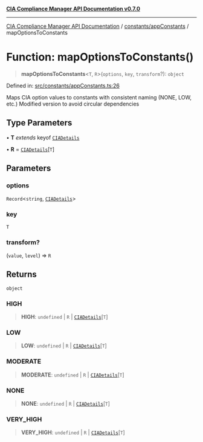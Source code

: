 [**CIA Compliance Manager API Documentation v0.7.0**](../../../README.md)

***

[CIA Compliance Manager API Documentation](../../../modules.md) / [constants/appConstants](../README.md) / mapOptionsToConstants

# Function: mapOptionsToConstants()

> **mapOptionsToConstants**\<`T`, `R`\>(`options`, `key`, `transform`?): `object`

Defined in: [src/constants/appConstants.ts:26](https://github.com/Hack23/cia-compliance-manager/blob/a904e43458f81faf7066f9da9fc149cc9f6e236d/src/constants/appConstants.ts#L26)

Maps CIA option values to constants with consistent naming (NONE, LOW, etc.)
Modified version to avoid circular dependencies

## Type Parameters

• **T** *extends* keyof [`CIADetails`](../../../types/cia/interfaces/CIADetails.md)

• **R** = [`CIADetails`](../../../types/cia/interfaces/CIADetails.md)\[`T`\]

## Parameters

### options

`Record`\<`string`, [`CIADetails`](../../../types/cia/interfaces/CIADetails.md)\>

### key

`T`

### transform?

(`value`, `level`) => `R`

## Returns

`object`

### HIGH

> **HIGH**: `undefined` \| `R` \| [`CIADetails`](../../../types/cia/interfaces/CIADetails.md)\[`T`\]

### LOW

> **LOW**: `undefined` \| `R` \| [`CIADetails`](../../../types/cia/interfaces/CIADetails.md)\[`T`\]

### MODERATE

> **MODERATE**: `undefined` \| `R` \| [`CIADetails`](../../../types/cia/interfaces/CIADetails.md)\[`T`\]

### NONE

> **NONE**: `undefined` \| `R` \| [`CIADetails`](../../../types/cia/interfaces/CIADetails.md)\[`T`\]

### VERY\_HIGH

> **VERY\_HIGH**: `undefined` \| `R` \| [`CIADetails`](../../../types/cia/interfaces/CIADetails.md)\[`T`\]
